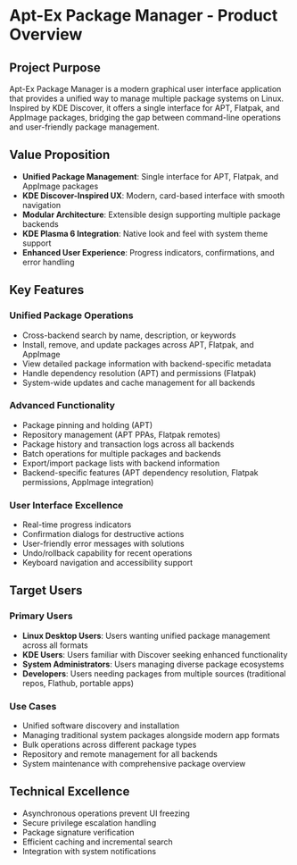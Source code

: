 # Apt-Ex Package Manager - Product Overview

## Project Purpose
Apt-Ex Package Manager is a modern graphical user interface application that provides a unified way to manage multiple package systems on Linux. Inspired by KDE Discover, it offers a single interface for APT, Flatpak, and AppImage packages, bridging the gap between command-line operations and user-friendly package management.

## Value Proposition
- **Unified Package Management**: Single interface for APT, Flatpak, and AppImage packages
- **KDE Discover-Inspired UX**: Modern, card-based interface with smooth navigation
- **Modular Architecture**: Extensible design supporting multiple package backends
- **KDE Plasma 6 Integration**: Native look and feel with system theme support
- **Enhanced User Experience**: Progress indicators, confirmations, and error handling

## Key Features

### Unified Package Operations
- Cross-backend search by name, description, or keywords
- Install, remove, and update packages across APT, Flatpak, and AppImage
- View detailed package information with backend-specific metadata
- Handle dependency resolution (APT) and permissions (Flatpak)
- System-wide updates and cache management for all backends

### Advanced Functionality
- Package pinning and holding (APT)
- Repository management (APT PPAs, Flatpak remotes)
- Package history and transaction logs across all backends
- Batch operations for multiple packages and backends
- Export/import package lists with backend information
- Backend-specific features (APT dependency resolution, Flatpak permissions, AppImage integration)

### User Interface Excellence
- Real-time progress indicators
- Confirmation dialogs for destructive actions
- User-friendly error messages with solutions
- Undo/rollback capability for recent operations
- Keyboard navigation and accessibility support

## Target Users

### Primary Users
- **Linux Desktop Users**: Users wanting unified package management across all formats
- **KDE Users**: Users familiar with Discover seeking enhanced functionality
- **System Administrators**: Users managing diverse package ecosystems
- **Developers**: Users needing packages from multiple sources (traditional repos, Flathub, portable apps)

### Use Cases
- Unified software discovery and installation
- Managing traditional system packages alongside modern app formats
- Bulk operations across different package types
- Repository and remote management for all backends
- System maintenance with comprehensive package overview

## Technical Excellence
- Asynchronous operations prevent UI freezing
- Secure privilege escalation handling
- Package signature verification
- Efficient caching and incremental search
- Integration with system notifications